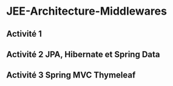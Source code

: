 # JEE-Architecture-Middlewares

## Activité 1 

## Activité 2 JPA, Hibernate et Spring Data

## Activité 3 Spring MVC Thymeleaf
